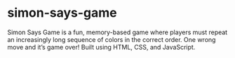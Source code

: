 # simon-says-game
Simon Says Game is a fun, memory-based game where players must repeat an increasingly long sequence of colors in the correct order. One wrong move and it’s game over! Built using HTML, CSS, and JavaScript.
